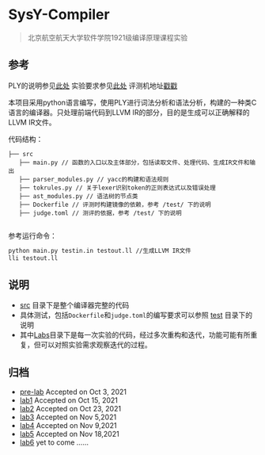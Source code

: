 # SysY-Compiler


> 北京航空航天大学软件学院1921级编译原理课程实验

## 参考

PLY的说明参见[此处](http://www.dabeaz.com/ply/ply.html)
实验要求参见[此处](https://github.com/BUAA-SE-Compiling/miniSysY-tutorial) 
评测机地址[戳戳](https://oj.karenia.cc/dashboard)

本项目采用python语言编写，使用PLY进行词法分析和语法分析，构建的一种类C语言的编译器。只处理前端代码到LLVM IR的部分，目的是生成可以正确解释的LLVM IR文件。

代码结构：

```
├── src
   ├── main.py // 函数的入口以及主体部分，包括读取文件、处理代码、生成IR文件和输出
   ├── parser_modules.py // yacc的构建和语法规则
   ├── tokrules.py // 关于lexer识别token的正则表达式以及错误处理
   ├── ast_modules.py // 语法树的节点类
   ├── Dockerfile // 评测时构建镜像的依赖，参考 /test/ 下的说明
   ├── judge.toml // 测评的依据，参考 /test/ 下的说明
   
```

参考运行命令：

```bash
python main.py testin.in testout.ll //生成LLVM IR文件
lli testout.ll
```



## 说明

- [src](./src/) 目录下是整个编译器完整的代码
- 具体测试，包括`Dockerfile`和`judge.toml`的编写要求可以参照 [test](./test/) 目录下的说明
- 其中[Labs](./Labs/)目录下是每一次实验的代码，经过多次重构和迭代，功能可能有所重复，但可以对照实验需求观察迭代的过程。

## 归档

- [pre-lab](./Labs/pre_lab) Accepted on Oct 3, 2021
- [lab1](./Labs/lab1/) Accepted on Oct 15, 2021
- [lab2](./Labs/lab2) Accepted on Oct 23, 2021
- [lab3](./Labs/lab3/) Accepted on Nov 5,2021
- [lab4](./Labs/lab4/) Accepted on Nov 9,2021
- [lab5](./Labs/lab5/) Accepted on Nov 18,2021
- [lab6](./Labs/lab6/) yet to come ......
